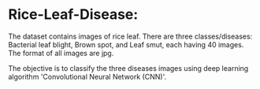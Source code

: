 # Rice-Leaf-Disease:
The dataset contains images of rice leaf.
There are three classes/diseases: Bacterial leaf blight, Brown spot, and Leaf smut, each having 40 images.
The format of all images are jpg.

The objective is to classify the three diseases images using deep learning algorithm 'Convolutional Neural Network (CNN)'.
